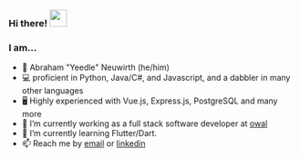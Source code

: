 ### Hi there! <img src="https://raw.githubusercontent.com/iampavangandhi/iampavangandhi/master/gifs/Hi.gif" width="30px"></h2>


### I am...
 - 🙂 Abraham "Yeedle" Neuwirth (he/him)
 - 💻 proficient in Python, Java/C#, and Javascript, and a dabbler in many other languages
 - 🖥️ Highly experienced with Vue.js, Express.js, PostgreSQL and many more
- 🔭 I’m currently working as a full stack software developer at [owal](https://www.owal.io/)
- 🌱 I’m currently learning Flutter/Dart.
- 📫 Reach me by [email](mailto:abeneuwirth@gmail.com) or [linkedin](https://www.linkedin.com/in/yeedle/)
